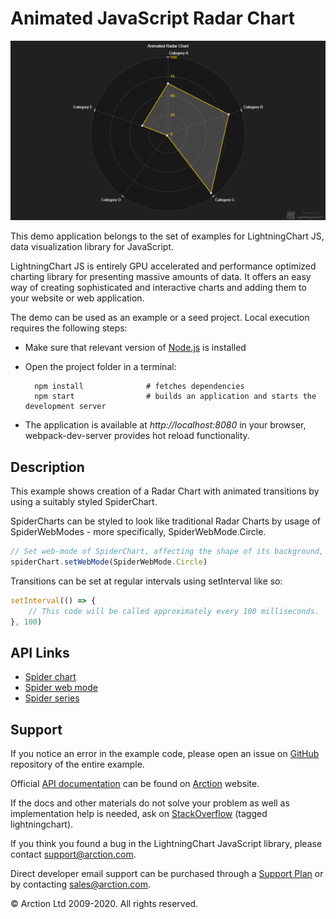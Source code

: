 # Animated JavaScript Radar Chart

![Animated JavaScript Radar Chart](spiderAnimated.png)

This demo application belongs to the set of examples for LightningChart JS, data visualization library for JavaScript.

LightningChart JS is entirely GPU accelerated and performance optimized charting library for presenting massive amounts of data. It offers an easy way of creating sophisticated and interactive charts and adding them to your website or web application.

The demo can be used as an example or a seed project. Local execution requires the following steps:

- Make sure that relevant version of [Node.js](https://nodejs.org/en/download/) is installed
- Open the project folder in a terminal:

        npm install              # fetches dependencies
        npm start                # builds an application and starts the development server

- The application is available at *http://localhost:8080* in your browser, webpack-dev-server provides hot reload functionality.


## Description

This example shows creation of a Radar Chart with animated transitions by using a suitably styled SpiderChart.

SpiderCharts can be styled to look like traditional Radar Charts by usage of SpiderWebModes - more specifically, SpiderWebMode.Circle.

```javascript
// Set web-mode of SpiderChart, affecting the shape of its background, webs and nibs.
spiderChart.setWebMode(SpiderWebMode.Circle)
```

Transitions can be set at regular intervals using setInterval like so:

```javascript
setInterval(() => {
    // This code will be called approximately every 100 milliseconds.
}, 100)
```


## API Links

* [Spider chart]
* [Spider web mode]
* [Spider series]


## Support

If you notice an error in the example code, please open an issue on [GitHub][0] repository of the entire example.

Official [API documentation][1] can be found on [Arction][2] website.

If the docs and other materials do not solve your problem as well as implementation help is needed, ask on [StackOverflow][3] (tagged lightningchart).

If you think you found a bug in the LightningChart JavaScript library, please contact support@arction.com.

Direct developer email support can be purchased through a [Support Plan][4] or by contacting sales@arction.com.

[0]: https://github.com/Arction/
[1]: https://www.arction.com/lightningchart-js-api-documentation/
[2]: https://www.arction.com
[3]: https://stackoverflow.com/questions/tagged/lightningchart
[4]: https://www.arction.com/support-services/

© Arction Ltd 2009-2020. All rights reserved.


[Spider chart]: https://www.arction.com/lightningchart-js-api-documentation/v3.0.1/classes/spiderchart.html
[Spider web mode]: https://www.arction.com/lightningchart-js-api-documentation/v3.0.1/enums/spiderwebmode.html
[Spider series]: https://www.arction.com/lightningchart-js-api-documentation/v3.0.1/classes/spiderseries.html

